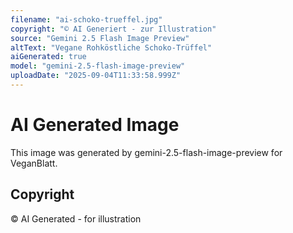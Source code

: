 ```yaml
---
filename: "ai-schoko-trueffel.jpg"
copyright: "© AI Generiert - zur Illustration"
source: "Gemini 2.5 Flash Image Preview"
altText: "Vegane Rohköstliche Schoko-Trüffel"
aiGenerated: true
model: "gemini-2.5-flash-image-preview"
uploadDate: "2025-09-04T11:33:58.999Z"
---
```


# AI Generated Image

This image was generated by gemini-2.5-flash-image-preview for VeganBlatt.

## Copyright
© AI Generated - for illustration

